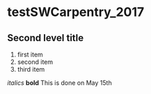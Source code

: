 # testSWCarpentry_2017
## Second level title
1. first item
2. second item
3. third item

*italics*
**bold**
This is done on May 15th
